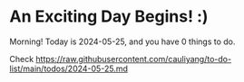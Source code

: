 # An Exciting Day Begins! :)

Morning! Today is 2024-05-25, and you have 0 things to do.

Check https://raw.githubusercontent.com/cauliyang/to-do-list/main/todos/2024-05-25.md